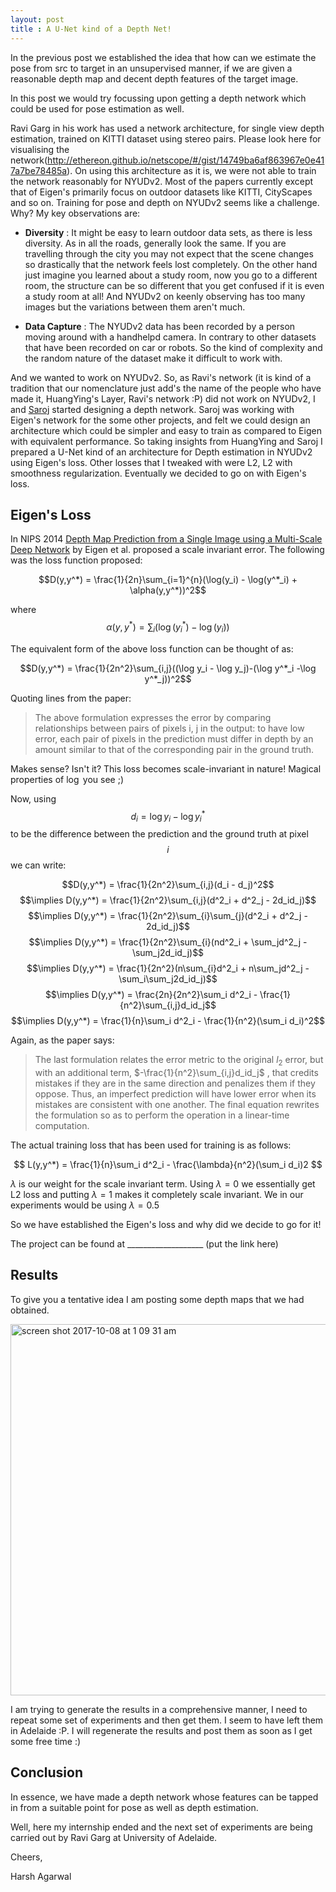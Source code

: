 ```yaml
---
layout: post
title : A U-Net kind of a Depth Net!
---
```


<script type="text/javascript" async
  src="https://cdn.mathjax.org/mathjax/latest/MathJax.js?config=TeX-MML-AM_CHTML">
</script>

In the previous post we established the idea that how can we estimate the pose from src to target in an unsupervised manner, if we are given a reasonable depth map and decent depth features of the target image. 

In this post we would try focussing upon getting a depth network which could be used for pose estimation as well. 

Ravi Garg in his work has used a network architecture, for single view depth estimation, trained on KITTI dataset using stereo pairs. Please look here for visualising the network(http://ethereon.github.io/netscope/#/gist/14749ba6af863967e0e417a7be78485a). On using this architecture as it is, we were not able to train the network reasonably for NYUDv2. Most of the papers currently except that of Eigen's primarily focus on outdoor datasets like KITTI, CityScapes and so on. Training for pose and depth on NYUDv2 seems like a challenge. Why? My key observations are: 

- **Diversity** : It might be easy to learn outdoor data sets, as there is less diversity. As in all the roads, generally look the same. If you are travelling through the city you may not expect that the scene changes so drastically that the network feels lost completely. On the other hand just imagine you learned about a study room, now you go to a different room, the structure can be so different that you get confused if it is even a study room at all! And NYUDv2 on keenly observing has too many images but the variations between them aren't much. 

- **Data Capture** : The NYUDv2 data has been recorded by a person moving around with a handhelpd camera. In contrary to other datasets that have been recorded on car or robots. So the kind of complexity and the random nature of the dataset make it difficult to work with. 

And we wanted to work on NYUDv2. So, as Ravi's network (it is kind of a tradition that our nomenclature just add's the name of the people who have made it, HuangYing's Layer, Ravi's network :P) did not work on NYUDv2, I and [Saroj](https://www.roboticvision.org/rv_person/saroj-weerasekera/) started designing a depth network. Saroj was working with Eigen's network for the some other projects, and felt we could design an architecture which could be simpler and easy to train as compared to Eigen with equivalent performance. So taking insights from HuangYing and Saroj I prepared a U-Net kind of an architecture for Depth estimation in NYUDv2 using Eigen's loss. Other losses that I tweaked with were L2, L2 with smoothness regularization. Eventually we decided to go on with Eigen's loss. 

## Eigen's Loss 

In NIPS 2014 [Depth Map Prediction from a Single Image using a Multi-Scale Deep Network](https://papers.nips.cc/paper/5539-depth-map-prediction-from-a-single-image-using-a-multi-scale-deep-network.pdf) by Eigen et al. proposed a scale invariant error. The following was the loss function proposed:    

$$D(y,y^*) = \frac{1}{2n}\sum_{i=1}^{n}(\log(y_i) - \log(y^*_i) + \alpha(y,y^*))^2$$

where $$\alpha(y,y^*) = \sum_i(\log(y^*_i) - \log(y_i))$$

The equivalent form of the above loss function can be thought of as: 

$$D(y,y^*) = \frac{1}{2n^2}\sum_{i,j}((\log y_i - \log y_j)-(\log y^*_i -\log y^*_j))^2$$

Quoting lines from the paper:

> The above formulation expresses the error by comparing relationships between pairs of pixels i, j in the output: to
have low error, each pair of pixels in the prediction must differ in depth by an amount similar to that of the corresponding pair in the ground truth. 

Makes sense? Isn't it? This loss becomes scale-invariant in nature! Magical properties of $\log$ you see ;)

Now, using $$d_i = \log y_i - \log y^*_i$$ to be the difference between the prediction and the ground truth at pixel $$i$$ we can write:

$$D(y,y^*) = \frac{1}{2n^2}\sum_{i,j}(d_i - d_j)^2$$
$$\implies D(y,y^*) = \frac{1}{2n^2}\sum_{i,j}(d^2_i + d^2_j - 2d_id_j)$$
$$\implies D(y,y^*) = \frac{1}{2n^2}\sum_{i}\sum_{j}(d^2_i + d^2_j - 2d_id_j)$$
$$\implies D(y,y^*) = \frac{1}{2n^2}\sum_{i}(nd^2_i + \sum_jd^2_j - \sum_j2d_id_j)$$
$$\implies D(y,y^*) = \frac{1}{2n^2}(n\sum_{i}d^2_i + n\sum_jd^2_j - \sum_i\sum_j2d_id_j)$$
$$\implies D(y,y^*) = \frac{2n}{2n^2}\sum_i d^2_i - \frac{1}{n^2}\sum_{i,j}d_id_j$$
$$\implies D(y,y^*) = \frac{1}{n}\sum_i d^2_i - \frac{1}{n^2}(\sum_i d_i)^2$$

Again, as the paper says:

>The last formulation relates the error metric to the original $l_2$ error, but with an additional term, $-\frac{1}{n^2}\sum_{i,j}d_id_j$ , that credits mistakes if they are in the same direction and penalizes them if they oppose. Thus, an imperfect prediction will have lower error when its mistakes are consistent with one another. The final equation rewrites the formulation so as to perform the operation in a linear-time computation.

The actual training loss that has been used for training is as follows: 

$$ L(y,y^*) = \frac{1}{n}\sum_i d^2_i - \frac{\lambda}{n^2}(\sum_i d_i)2 $$

$\lambda$ is our weight for the scale invariant term. Using $\lambda = 0$ we essentially get L2 loss and putting $\lambda = 1$ makes it completely scale invariant. We in our experiments would be using $\lambda = 0.5$

So we have established the Eigen's loss and why did we decide to go for it! 

The project can be found at ___________________ (put the link here)

## Results

To give you a tentative idea I am posting some depth maps that we had obtained. 

<img width="594" alt="screen shot 2017-10-08 at 1 09 31 am" src="https://user-images.githubusercontent.com/11302053/31311231-55984496-abc5-11e7-9e9e-923cb7ebb695.png">

I am trying to generate the results in a comprehensive manner, I need to repeat some set of experiments and then get them. I seem to have left them in Adelaide :P. I will regenerate the results and post them as soon as I get some free time :)

## Conclusion 

In essence, we have made a depth network whose features can be tapped in from a suitable point for pose as well as depth estimation. 

Well, here my internship ended and the next set of experiments are being carried out by Ravi Garg at University of Adelaide. 

Cheers,

Harsh Agarwal 








